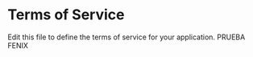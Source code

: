 # Terms of Service

Edit this file to define the terms of service for your application. PRUEBA FENIX
